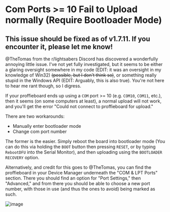 # Com Ports >= 10 Fail to Upload normally (Require Bootloader Mode)

This issue should be fixed as of v1.7.11. If you encounter it, **please let me know!**
---

@TheTomas from the r/lightsabers Discord has discovered a wonderfully annoying little issue. I've not yet fully investigated, but it seems to be either a glaring oversight somewhere in my code (EDIT: it was an oversight in my knowledge of Win32) ~~(possible, but I don't think so)~~, or something really stupid in the Windows API (EDIT: Arguably, this is also true). You're not here to hear me rant though, so I digress.

If your proffieboard ends up using a `COM` port >= 10 (e.g. `COM10`, `COM11`, etc.), then it seems (on some computers at least), a normal upload will not work, and you'll get the error "Could not connect to proffieboard for upload."

There are two workarounds:
- Manually enter bootloader mode
- Change com port number

The former is the easier. Simply reboot the board into bootloader mode (You can do this via holding the `BOOT` button then pressing `RESET`, or by typing `RebootDFU` into the Serial Monitor), and then uploading using the `BOOTLOADER RECOVERY` option.

Alternatively, and credit for this goes to @TheTomas, you can find the proffieboard in your Device Manager underneath the "COM & LPT Ports" section. There you should find an option for "Port Settings," then "Advanced," and from there you should be able to choose a new port number, with those in use (and thus the ones to avoid) being marked as such.

![image](https://github.com/user-attachments/assets/853084e1-a1e7-4ac5-926d-8d1dfa0711da)
